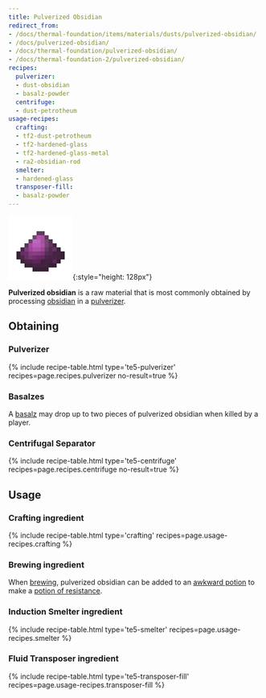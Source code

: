 ```yaml
---
title: Pulverized Obsidian
redirect_from:
- /docs/thermal-foundation/items/materials/dusts/pulverized-obsidian/
- /docs/pulverized-obsidian/
- /docs/thermal-foundation/pulverized-obsidian/
- /docs/thermal-foundation-2/pulverized-obsidian/
recipes:
  pulverizer:
  - dust-obsidian
  - basalz-powder
  centrifuge:
  - dust-petrotheum
usage-recipes:
  crafting:
  - tf2-dust-petrotheum
  - tf2-hardened-glass
  - tf2-hardened-glass-metal
  - ra2-obsidian-rod
  smelter:
  - hardened-glass
  transposer-fill:
  - basalz-powder
---
```


![Pulverized obsidian](/assets/images/thermal-foundation-2/dust-obsidian.png){:style="height: 128px"}


**Pulverized obsidian** is a raw material that is most commonly obtained by
processing [obsidian](https://minecraft.gamepedia.com/Obsidian) in a
[pulverizer](/docs/1.12/thermal-expansion-5/pulverizer/).


Obtaining
---------

### Pulverizer
{% include recipe-table.html type='te5-pulverizer' recipes=page.recipes.pulverizer no-result=true %}

### Basalzes
A [basalz](/docs/1.12/thermal-foundation-2/basalz/) may drop up to two pieces of pulverized obsidian when
killed by a player.

### Centrifugal Separator
{% include recipe-table.html type='te5-centrifuge' recipes=page.recipes.centrifuge no-result=true %}


Usage
-----

### Crafting ingredient
{% include recipe-table.html type='crafting' recipes=page.usage-recipes.crafting %}

### Brewing ingredient
When [brewing](https://minecraft.gamepedia.com/Brewing), pulverized obsidian can
be added to an [awkward
potion](https://minecraft.gamepedia.com/Potion#Base_potions) to make a [potion
of resistance](/docs/1.12/cofh-core-4/potions/).

### Induction Smelter ingredient
{% include recipe-table.html type='te5-smelter' recipes=page.usage-recipes.smelter %}

### Fluid Transposer ingredient
{% include recipe-table.html type='te5-transposer-fill' recipes=page.usage-recipes.transposer-fill %}
